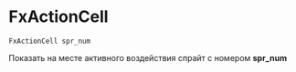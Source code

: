 # FxActionCell

```text
FxActionCell spr_num
```

Показать на месте активного воздействия спрайт с номером **spr\_num**


